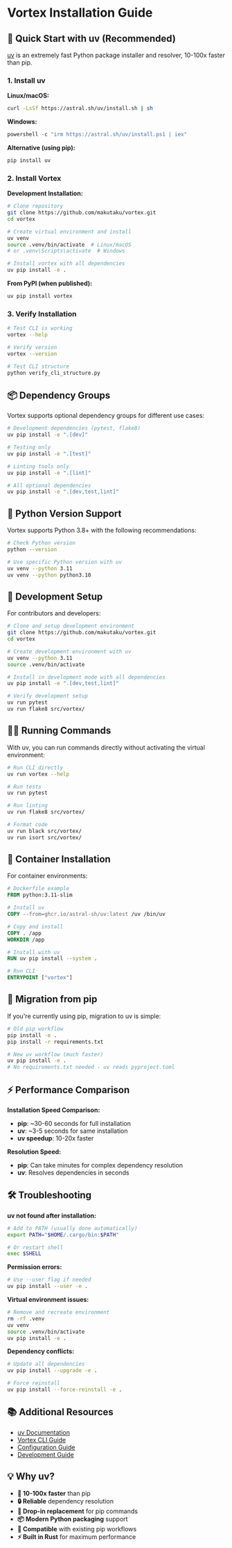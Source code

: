 # Vortex Installation Guide

## 🚀 Quick Start with uv (Recommended)

[uv](https://github.com/astral-sh/uv) is an extremely fast Python package installer and resolver, 10-100x faster than pip.

### 1. Install uv

**Linux/macOS:**
```bash
curl -LsSf https://astral.sh/uv/install.sh | sh
```

**Windows:**
```powershell
powershell -c "irm https://astral.sh/uv/install.ps1 | iex"
```

**Alternative (using pip):**
```bash
pip install uv
```

### 2. Install Vortex

**Development Installation:**
```bash
# Clone repository
git clone https://github.com/makutaku/vortex.git
cd vortex

# Create virtual environment and install
uv venv
source .venv/bin/activate  # Linux/macOS
# or .venv\Scripts\activate  # Windows

# Install vortex with all dependencies
uv pip install -e .
```

**From PyPI (when published):**
```bash
uv pip install vortex
```

### 3. Verify Installation

```bash
# Test CLI is working
vortex --help

# Verify version
vortex --version

# Test CLI structure
python verify_cli_structure.py
```

## 📦 Dependency Groups

Vortex supports optional dependency groups for different use cases:

```bash
# Development dependencies (pytest, flake8)
uv pip install -e ".[dev]"

# Testing only
uv pip install -e ".[test]"

# Linting tools only  
uv pip install -e ".[lint]"

# All optional dependencies
uv pip install -e ".[dev,test,lint]"
```

## 🐍 Python Version Support

Vortex supports Python 3.8+ with the following recommendations:

```bash
# Check Python version
python --version

# Use specific Python version with uv
uv venv --python 3.11
uv venv --python python3.10
```

## 🔧 Development Setup

For contributors and developers:

```bash
# Clone and setup development environment
git clone https://github.com/makutaku/vortex.git
cd vortex

# Create development environment with uv
uv venv --python 3.11
source .venv/bin/activate

# Install in development mode with all dependencies
uv pip install -e ".[dev,test,lint]"

# Verify development setup
uv run pytest
uv run flake8 src/vortex/
```

## 🏃‍♂️ Running Commands

With uv, you can run commands directly without activating the virtual environment:

```bash
# Run CLI directly
uv run vortex --help

# Run tests
uv run pytest

# Run linting
uv run flake8 src/vortex/

# Format code
uv run black src/vortex/
uv run isort src/vortex/
```

## 🐳 Container Installation

For container environments:

```dockerfile
# Dockerfile example
FROM python:3.11-slim

# Install uv
COPY --from=ghcr.io/astral-sh/uv:latest /uv /bin/uv

# Copy and install
COPY . /app
WORKDIR /app

# Install with uv
RUN uv pip install --system .

# Run CLI
ENTRYPOINT ["vortex"]
```

## 🔄 Migration from pip

If you're currently using pip, migration to uv is simple:

```bash
# Old pip workflow
pip install -e .
pip install -r requirements.txt

# New uv workflow (much faster)
uv pip install -e .
# No requirements.txt needed - uv reads pyproject.toml
```

## ⚡ Performance Comparison

**Installation Speed Comparison:**
- **pip**: ~30-60 seconds for full installation
- **uv**: ~3-5 seconds for same installation
- **uv speedup**: 10-20x faster

**Resolution Speed:**
- **pip**: Can take minutes for complex dependency resolution
- **uv**: Resolves dependencies in seconds

## 🛠️ Troubleshooting

**uv not found after installation:**
```bash
# Add to PATH (usually done automatically)
export PATH="$HOME/.cargo/bin:$PATH"

# Or restart shell
exec $SHELL
```

**Permission errors:**
```bash
# Use --user flag if needed
uv pip install --user -e .
```

**Virtual environment issues:**
```bash
# Remove and recreate environment
rm -rf .venv
uv venv
source .venv/bin/activate
uv pip install -e .
```

**Dependency conflicts:**
```bash
# Update all dependencies
uv pip install --upgrade -e .

# Force reinstall
uv pip install --force-reinstall -e .
```

## 📚 Additional Resources

- [uv Documentation](https://github.com/astral-sh/uv)
- [Vortex CLI Guide](CLAUDE.md#modern-cli-usage)
- [Configuration Guide](CLAUDE.md#configuration-management)
- [Development Guide](CLAUDE.md#development-commands)

## 💡 Why uv?

- **🚀 10-100x faster** than pip
- **🔒 Reliable** dependency resolution
- **🎯 Drop-in replacement** for pip commands  
- **📦 Modern Python packaging** support
- **🔄 Compatible** with existing pip workflows
- **⚡ Built in Rust** for maximum performance